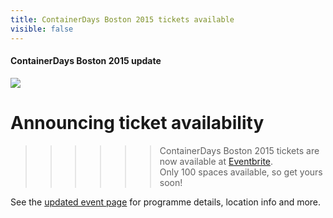 ```yaml
---
title: ContainerDays Boston 2015 tickets available
visible: false
---
```


<style>
#footer {
   display: none;
   }
</style>

#### ContainerDays Boston 2015 update

<img src="http://dynamicinfradays.org/img/logo.png" style="margin-left:auto;margin-right:auto;display:block">

# Announcing ticket availability

>>>>>> ContainerDays Boston 2015 tickets are now available at [Eventbrite](http://dynamicinfradays.org/events/2015-boston/sign-up/).  
Only 100 spaces available, so get yours soon!

See the [updated event page](http://dynamicinfradays.org/events/2015-boston/) for programme details, location info and more.
